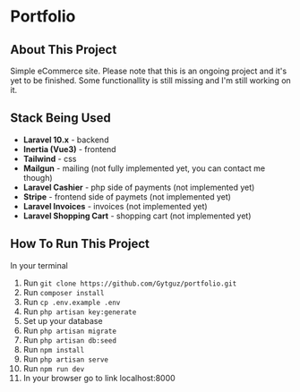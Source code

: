 # Portfolio

## About This Project

Simple eCommerce site. Please note that this is an ongoing project and it's yet to be finished. Some functionallity is still missing and I'm still working on it.

## Stack Being Used

- **Laravel 10.x** - backend 
- **Inertia (Vue3)** - frontend
- **Tailwind** - css
- **Mailgun** - mailing (not fully implemented yet, you can contact me though)
- **Laravel Cashier** - php side of payments (not implemented yet)
- **Stripe** - frontend side of paymets (not implemented yet)
- **Laravel Invoices** - invoices (not implemented yet)
- **Laravel Shopping Cart** - shopping cart (not implemented yet)


## How To Run This Project

In your terminal
1.  Run ```git clone https://github.com/Gytguz/portfolio.git```
2.  Run ```composer install```
3.  Run ```cp .env.example .env```
4.  Run ```php artisan key:generate```
5.  Set up your database
5.  Run ```php artisan migrate```
6.  Run ```php artisan db:seed```
7.  Run ```npm install```
8.  Run ```php artisan serve```
9.  Run ```npm run dev```
10. In your browser go to link localhost:8000